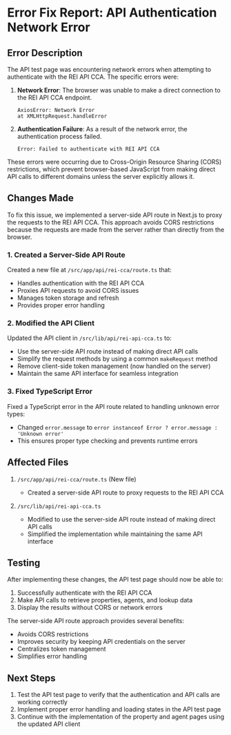 # Error Fix Report: API Authentication Network Error

## Error Description

The API test page was encountering network errors when attempting to authenticate with the REI API CCA. The specific errors were:

1. **Network Error**: The browser was unable to make a direct connection to the REI API CCA endpoint.
   ```
   AxiosError: Network Error
   at XMLHttpRequest.handleError
   ```

2. **Authentication Failure**: As a result of the network error, the authentication process failed.
   ```
   Error: Failed to authenticate with REI API CCA
   ```

These errors were occurring due to Cross-Origin Resource Sharing (CORS) restrictions, which prevent browser-based JavaScript from making direct API calls to different domains unless the server explicitly allows it.

## Changes Made

To fix this issue, we implemented a server-side API route in Next.js to proxy the requests to the REI API CCA. This approach avoids CORS restrictions because the requests are made from the server rather than directly from the browser.

### 1. Created a Server-Side API Route

Created a new file at `/src/app/api/rei-cca/route.ts` that:
- Handles authentication with the REI API CCA
- Proxies API requests to avoid CORS issues
- Manages token storage and refresh
- Provides proper error handling

### 2. Modified the API Client

Updated the API client in `/src/lib/api/rei-api-cca.ts` to:
- Use the server-side API route instead of making direct API calls
- Simplify the request methods by using a common `makeRequest` method
- Remove client-side token management (now handled on the server)
- Maintain the same API interface for seamless integration

### 3. Fixed TypeScript Error

Fixed a TypeScript error in the API route related to handling unknown error types:
- Changed `error.message` to `error instanceof Error ? error.message : 'Unknown error'`
- This ensures proper type checking and prevents runtime errors

## Affected Files

1. `/src/app/api/rei-cca/route.ts` (New file)
   - Created a server-side API route to proxy requests to the REI API CCA

2. `/src/lib/api/rei-api-cca.ts`
   - Modified to use the server-side API route instead of making direct API calls
   - Simplified the implementation while maintaining the same API interface

## Testing

After implementing these changes, the API test page should now be able to:
1. Successfully authenticate with the REI API CCA
2. Make API calls to retrieve properties, agents, and lookup data
3. Display the results without CORS or network errors

The server-side API route approach provides several benefits:
- Avoids CORS restrictions
- Improves security by keeping API credentials on the server
- Centralizes token management
- Simplifies error handling

## Next Steps

1. Test the API test page to verify that the authentication and API calls are working correctly
2. Implement proper error handling and loading states in the API test page
3. Continue with the implementation of the property and agent pages using the updated API client
